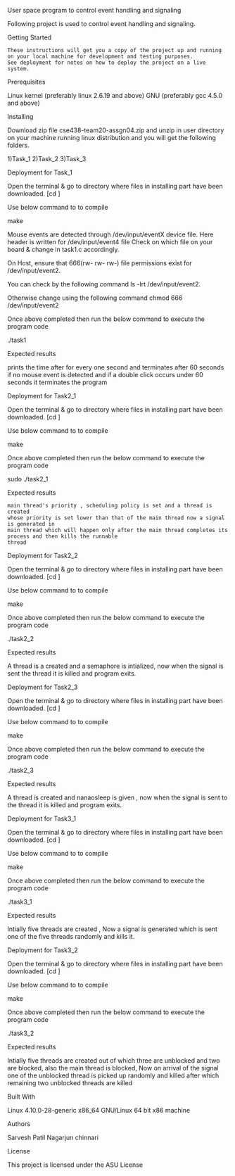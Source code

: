 User space program to control event handling and signaling

   Following project is used to control event handling and signaling.

Getting Started

    These instructions will get you a copy of the project up and running on your local machine for development and testing purposes. 
    See deployment for notes on how to deploy the project on a live system.

Prerequisites

  Linux kernel (preferably linux 2.6.19 and above)
  GNU (preferably gcc 4.5.0 and above)

Installing

Download zip file cse438-team20-assgn04.zip and unzip in user directory on your machine running linux distribution and you will get the following folders.



1)Task_1
2)Task_2
3)Task_3


Deployment for Task_1

   Open the terminal & go to directory where files in installing part have been downloaded. [cd <Directory name>] 

   Use below command to to compile 
 
   make

   Mouse events are detected through /dev/input/eventX device
   file. Here header is written for /dev/input/event4 file
   Check on which file on your board & change in task1.c
   accordingly.

   On Host, ensure that 666(rw- rw- rw-) file
   permissions exist for /dev/input/event2.

   You can check by the following command 
   ls -lrt /dev/input/event2. 

   Otherwise change using the following command 
   chmod 666 /dev/input/event2

   Once above completed then run the below command to execute
   the program code
   
   ./task1

Expected results

   prints the time after for every one second and terminates after 60 seconds if no mouse event is detected
   and if a double click occurs under 60 seconds it terminates the program


Deployment for Task2_1

   Open the terminal & go to directory where files in installing part have been downloaded. [cd <Directory name>] 

   Use below command to to compile 
 
   make

   Once above completed then run the below command to execute
   the program code
   
  sudo ./task2_1

Expected results

    main thread's priority , scheduling policy is set and a thread is created 
    whose priority is set lower than that of the main thread now a signal is generated in 
    main thread which will happen only after the main thread completes its process and then kills the runnable 
    thread 
     
   
Deployment for Task2_2

   Open the terminal & go to directory where files in installing part have been downloaded. [cd <Directory name>] 

   Use below command to to compile 
 
   make

   
   Once above completed then run the below command to execute
   the program code
   
   ./task2_2

Expected results
   
   A thread is a created and a semaphore is intialized, now when the  signal is sent the thread it is killed and program exits.


Deployment for Task2_3

   Open the terminal & go to directory where files in installing part have been downloaded. [cd <Directory name>] 

   Use below command to to compile 
 
   make

   Once above completed then run the below command to execute
   the program code
   
   ./task2_3

Expected results

  A thread is created and nanaosleep is given , now when the signal is sent to the thread it is killed and program exits.

   
Deployment for Task3_1

   Open the terminal & go to directory where files in installing part have been downloaded. [cd <Directory name>] 

   Use below command to to compile 
 
   make

   Once above completed then run the below command to execute
   the program code
   
   ./task3_1

Expected results

  Intially five threads are created , Now a signal is generated which is sent  one of the five threads
  randomly and kills it.

	
 
Deployment for Task3_2

   Open the terminal & go to directory where files in installing part have been downloaded. [cd <Directory name>] 

   Use below command to to compile 
 
   make

   Once above completed then run the below command to execute
   the program code
   
   ./task3_2

Expected results

  
  Intially five threads are created out of which three are unblocked and two are blocked, 
  also the main thread is blocked, Now on arrival of the signal one of the unblocked thread
  is picked up randomly and killed after which remaining two unblocked threads are killed

Built With

  Linux 4.10.0-28-generic
  x86_64 GNU/Linux
  64 bit x86 machine

Authors

Sarvesh Patil 
Nagarjun chinnari 

License

This project is licensed under the ASU License

